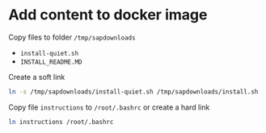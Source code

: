 # Add content to docker image

Copy files to folder `/tmp/sapdownloads`
- `install-quiet.sh`
- `INSTALL_README.MD`

Create a soft link
```bash
ln -s /tmp/sapdownloads/install-quiet.sh /tmp/sapdownloads/install.sh
```


Copy file `instructions` to `/root/.bashrc`
or create a hard link
```bash
ln instructions /root/.bashrc
```

